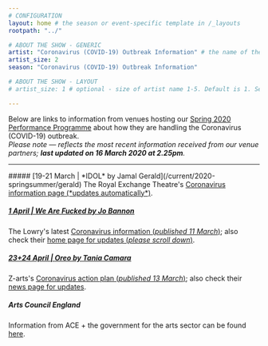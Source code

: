 ```yaml
---
# CONFIGURATION
layout: home # the season or event-specific template in /_layouts
rootpath: "../"

# ABOUT THE SHOW - GENERIC
artist: "Coronavirus (COVID-19) Outbreak Information" # the name of the artist or company
artist_size: 2
season: "Coronavirus (COVID-19) Outbreak Information"

# ABOUT THE SHOW - LAYOUT
# artist_size: 1 # optional - size of artist name 1-5. Default is 1. Set longer names to lower values

---
```

Below are links to information from venues hosting our [Spring 2020 Performance Programme](/current/2020-springsummer) about how they are handling the Coronavirus (COVID-19) outbreak.<br>*Please note — reflects the most recent information received from our venue partners; **last updated on 16 March 2020 at 2.25pm**.*         
<hr>          
##### [19-21 March | *IDOL* by Jamal Gerald](/current/2020-springsummer/gerald)        
The Royal Exchange Theatre's <a href="http://www.royalexchange.co.uk/coronavirus" target="_blank">Coronavirus information page (*updates automatically*)</a>.          
        
##### [1 April | *We Are Fucked* by Jo Bannon](/current/2020-springsummer/bannon)       
The Lowry's latest <a href="http://s3-eu-west-2.amazonaws.com/the-lowry-site/uploads/2020/03/11222456/The-Lowry-Coronavirus-Action-Plan-11.03.pdf" target="_blank">Coronavirus information (*published 11 March*)</a>; also check their <a href="http://thelowry.com" target="_blank">home page for updates (*please scroll down*)</a>.

##### [23+24 April | *Oreo* by Tania Camara](/current/2020-springsummer/camara)       
Z-arts's <a href="http://www.z-arts.org/coronavirus-action-plan-13-03-2020" target="_blank">Coronavirus action plan (*published 13 March*)</a>; also check their <a href="https://www.z-arts.org/category/news-blog" target="_blank">news page for updates</a>.
         
##### Arts Council England        
Information from ACE + the government for the arts sector can be found <a href="http://www.artscouncil.org.uk/news-and-announcements/coronavirus-information" target="_blank">here</a>.

